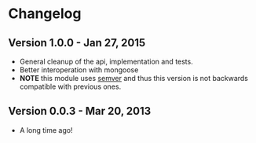 # Changelog

## Version 1.0.0 - Jan 27, 2015
* General cleanup of the api, implementation and tests.
* Better interoperation with mongoose
* __NOTE__ this module uses [semver](http://semver.org/) and thus this version is not backwards compatible with previous ones.

## Version 0.0.3 - Mar 20, 2013
* A long time ago!
